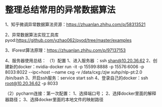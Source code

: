 # 整理总结常用的异常数据算法

1、知乎微调异常数据算法资源：https://zhuanlan.zhihu.com/p/58313521

2、异常数据算法实现工具库pyod:https://github.com/yzhao062/pyod/tree/master/examples

3、IForest算法原理：https://zhuanlan.zhihu.com/p/97137153

4、服务器使用总结：
（1）配置
1、进入服务器 ：ssh shan@10.20.36.62
2、创建新的docker：nvidia-docker run -it -p 15599:8888 -p 15576:6006 -p 8033:8022 --ipc=host --name cxg -v /data/cxg:/zjw xuhp/nlp-pt:2.0 /bin/bash
3、开启ssh服务：service start ssh
4、登录自己的docker：ssh root@10.20.36.62 -p 8033

（2）pycharm连接：第一次配置：
1、选择端口号；
2、选择docker里面的解释器路径；
3、选择docker里面的本地文件的映射路径
